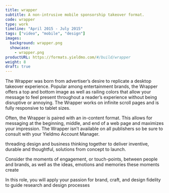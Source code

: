 ```yaml
---
title: wrapper
subtitle: A non-intrusive mobile sponsorship takeover format.
code: wrapper
type: work
timeline: "April 2015 - July 2015"
tags: ["video", "mobile", "design"]
images:
  background: wrapper.png
  showcase: 
    - wrapper.png
productURL: https://formats.yieldmo.com/#/build/wrapper
weight: 8
draft: true
---
```


The Wrapper was born from advertiser’s desire to replicate a desktop takeover experience. Popular among entertainment brands, the Wrapper offers a top and bottom image as well as railing colors that allow your message to feel present throughout a reader’s experience without being disruptive or annoying. The Wrapper works on infinite scroll pages and is fully responsive to tablet sizes.

Often, the Wrapper is paired with an in-content format. This allows for messaging at the beginning, middle, and end of a web page and maximizes your impression. The Wrapper isn’t available on all publishers so be sure to consult with your Yieldmo Account Manager.

threading design and business thinking together to deliver inventive, durable and thoughtful, solutions from concept to launch.

Consider the moments of engagement, or touch-points, between people and brands, as well as the ideas, emotions and memories these moments create

In this role, you will apply your passion for brand, craft, and design fidelity to guide research and design processes